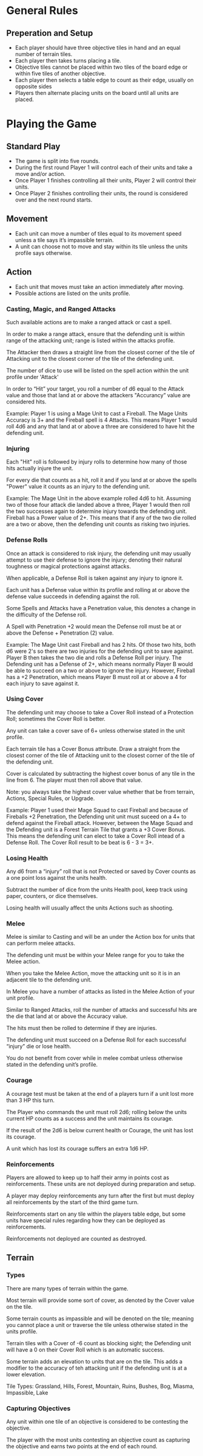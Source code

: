 # General Rules

## Preperation and Setup
- Each player should have three objective tiles in hand and an equal number of terrain tiles.
- Each player then takes turns placing a tile.
- Objective tiles cannot be placed within two tiles of the board edge or within five tiles of another objective.
- Each player then selects a table edge to count as their edge, usually on opposite sides
- Players then alternate placing units on the board until all units are placed.

# Playing the Game

## Standard Play
- The game is split into five rounds.
- During the first round Player 1 will control each of their units and take a move and/or action.
- Once Player 1 finishes controlling all their units, Player 2 will control their units.
- Once Player 2 finishes controlling their units, the round is considered over and the next round starts.

## Movement
- Each unit can move a number of tiles equal to its movement speed unless a tile says it’s impassible terrain.
- A unit can choose not to move and stay within its tile unless the units profile says otherwise.

## Action
- Each unit that moves must take an action immediately after moving.
- Possible actions are listed on the units profile.

### Casting, Magic, and Ranged Attacks
Such available actions are to make a ranged attack or cast a spell.

In order to make a range attack, ensure that the defending unit is within range of the attacking unit; range is listed within the attacks profile.

The Attacker then draws a straight line from the closest corner of the tile of Attacking unit to the closest corner of the tile of the defending unit.

The number of dice to use will be listed on the spell action within the unit profile under 'Attack' 

In order to “Hit” your target, you roll a number of d6 equal to the Attack value and those that land at or above the attackers "Accurancy” value are considered hits.

Example: Player 1 is using a Mage Unit to cast a Fireball. The Mage Units Accuracy is 3+ and the Fireball spell is 4 Attacks. This means Player 1 would roll 4d6 and any that land at or above a three are considered to have hit the defending unit.

### Injuring
Each "Hit" roll is followed by injury rolls to determine how many of those hits actually injure the unit.

For every die that counts as a hit, roll it and if you land at or above the spells "Power" value it counts as an injury to the defending unit.

Example: The Mage Unit in the above example rolled 4d6 to hit. Assuming two of those four attack die landed above a three, Player 1 would then roll the two successes again to determine injury towards the defending unit. Fireball has a Power value of 2+. This means that if any of the two die rolled are a two or above, then the defending unit counts as risking two injuries.

### Defense Rolls
Once an attack is considered to risk injury, the defending unit may usually attempt to use their defense to ignore the injury; denoting their natural toughness or magical protections against attacks.

When applicable, a Defense Roll is taken against any injury to ignore it.

Each unit has a Defense value within its profile and rolling at or above the defense value succeeds in defending against the roll.

Some Spells and Attacks have a Penetration value, this denotes a change in the difficulty of the Defense roll.

A Spell with Penetration +2 would mean the Defense roll must be at or above the Defense + Penetration (2) value.

Example: The Mage Unit cast Fireball and has 2 hits. Of those two hits, both d6 were 2's so there are two injuries for the defending unit to save against. Player B then takes the two die and rolls a Defense Roll per injury. The Defending unit has a Defense of 2+, which means normally Player B would be able to succeed on a two or above to ignore the injury. However, Fireball has a +2 Penetration, which means Player B must roll at or above a 4 for each injury to save against it. 

### Using Cover

The defending unit may choose to take a Cover Roll instead of a Protection Roll; sometimes the Cover Roll is better.

Any unit can take a cover save of 6+ unless otherwise stated in the unit profile.

Each terrain tile has a Cover Bonus attribute. Draw a straight from the closest corner of the tile of Attacking unit to the closest corner of the tile of the defending unit.

Cover is calculated by subtracting the highest cover bonus of any tile in the line from 6. The player must then roll above that value.

Note: you always take the highest cover value whether that be from terrain, Actions, Special Rules, or Upgrade.

Example: Player 1 used their Mage Squad to cast Fireball and because of Fireballs +2 Penetration, the Defending unit unit must suceed on a 4+ to defend against the Fireball attack. However, between the Mage Squad and the Defending unit is a Forest Terrain Tile that grants a +3 Cover Bonus. This means the defending unit can elect to take a Cover Roll intead of a Defense Roll. The Cover Roll result to be beat is 6 - 3 = 3+.

### Losing Health
Any d6 from a “injury” roll that is not Protected or saved by Cover counts as a one point loss against the units health.

Subtract the number of dice from the units Health pool, keep track using paper, counters, or dice themselves.

Losing health will usually affect the units Actions such as shooting.

### Melee
Melee is similar to Casting and will be an under the Action box for units that can perform melee attacks.

The defending unit must be within your Melee range for you to take the Melee action.

When you take the Melee Action, move the attacking unit so it is in an adjacent tile to the defending unit.

In Melee you have a number of attacks as listed in the Melee Action of your unit profile.

Similar to Ranged Attacks, roll the number of attacks and successful hits are the die that land at or above the Accuracy value.

The hits must then be rolled to determine if they are injuries.

The defending unit must succeed on a Defense Roll for each successful “injury” die or lose health.

You do not benefit from cover while in melee combat unless otherwise stated in the defending unit’s profile.

### Courage
A courage test must be taken at the end of a players turn if a unit lost more than 3 HP this turn.

The Player who commands the unit must roll 2d6; rolling below the units current HP counts as a success and the unit maintains its courage.

If the result of the 2d6 is below current health or Courage, the unit has lost its courage.

A unit which has lost its courage suffers an extra 1d6 HP.

### Reinforcements
Players are allowed to keep up to half their army in points cost as reinforcements. These units are not deployed during preparation and setup.

A player may deploy reinforcements any turn after the first but must deploy all reinforcements by the start of the third game turn.

Reinforcements start on any tile within the players table edge, but some units have special rules regarding how they can be deployed as reinforcements.

Reinforcements not deployed are counted as destroyed.

## Terrain

### Types
There are many types of terrain within the game. 

Most terrain will provide some sort of cover, as denoted by the Cover value on the tile.

Some terrain counts as impassible and will be denoted on the tile; meaning you cannot place a unit or traverse the tile unless otherwise stated in the units profile.

Terrain tiles with a Cover of -6 count as blocking sight; the Defending unit will have a 0 on their Cover Roll which is an automatic success.

Some terrain adds an elevation to units that are on the tile. This adds a modifier to the accuracy of teh attacking unit if the defending unit is at a lower elevation.

Tile Types: Grassland, Hills, Forest, Mountain, Ruins, Bushes, Bog, Miasma, Impassible, Lake

### Capturing Objectives
Any unit within one tile of an objective is considered to be contesting the objective.

The player with the most units contesting an objective count as capturing the objective and earns two points at the end of each round.

